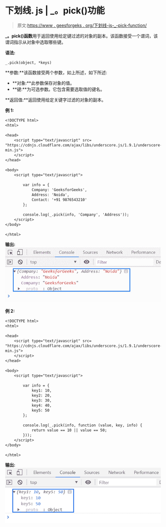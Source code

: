 # 下划线. js | _。pick()功能

> 原文:[https://www . geesforgeks . org/下划线-js-_-pick-function/](https://www.geeksforgeeks.org/underscore-js-_-pick-function/)

**_。pick()函数**用于返回使用给定键过滤的对象的副本。该函数接受一个谓词，该谓词指示从对象中选取哪些键。

**语法:**

```
_.pick(object, *keys)
```

**参数:**该函数接受两个参数，如上所述，如下所述:

*   **对象:**此参数保存对象的值。
*   **键:**为可选参数。它包含需要选取值的键名。

**返回值:**返回使用给定关键字过滤的对象的副本。

**例 1:**

```
<!DOCTYPE html>
<html>

<head>
    <script type="text/javascript" src=
"https://cdnjs.cloudflare.com/ajax/libs/underscore.js/1.9.1/underscore-min.js">
    </script>
</head>

<body>
    <script type="text/javascript">

        var info = {
            Company: 'GeeksforGeeks',
            Address: 'Noida',
            Contact: '+91 9876543210'
        };

        console.log(_.pick(info, 'Company', 'Address'));
    </script>
</body>

</html>
```

**输出:**
![](img/35182c5cbb62108d1a3ee404183d47b7.png)

**例 2:**

```
<!DOCTYPE html>
<html>

<head>
    <script type="text/javascript" src=
"https://cdnjs.cloudflare.com/ajax/libs/underscore.js/1.9.1/underscore-min.js">
    </script>
</head>

<body>
    <script type="text/javascript">

        var info = {
            key1: 10,
            key2: 20,
            key3: 30,
            key4: 40,
            key5: 50
        };

        console.log(_.pick(info, function (value, key, info) {
            return value == 10 || value == 50;
        }));
    </script>
</body>

</html>
```

**输出:**
![](img/138c4653566f2e0a32ab8536413dc59a.png)